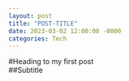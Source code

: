```yaml
---
layout: post
title: "POST-TITLE"
date: 2023-03-02 12:00:00 -0000
categories: Tech 
---
```


#Heading to my first post  
##Subtitle